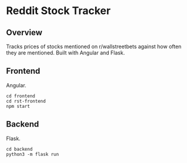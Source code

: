 # Reddit Stock Tracker

## Overview
Tracks prices of stocks mentioned on r/wallstreetbets against how often they are mentioned. Built with Angular and Flask.

## Frontend
Angular.

```
cd frontend
cd rst-frontend
npm start
```

## Backend
Flask.

```
cd backend
python3 -m flask run
```